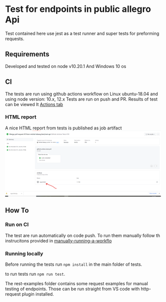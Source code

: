 # Test for endpoints in public allegro Api

Test contained here use jest as a test runner and super tests for preforming requests.

## Requirements

Developed and tested on node v10.20.1
And Windows 10 os

## CI 
The tests are run using github actions workflow on Linux ubuntu-18.04 and using node version: 10.x, 12.x
Tests are run on push and PR. Results of test can be viewed It [Actions tab](https://github.com/michal-lubawy/qa-allegro-hw/actions)

### HTML report
A nice HTML report from tests is published as job artifact 
![HTML Report](readmePictures\Screenshot.png)


## How To

### Run on CI
The test are run automatically on code push.
To run them manually follow th instrucitons provided in [manually-running-a-workflo](https://docs.github.com/en/actions/managing-workflow-runs/manually-running-a-workflow#running-a-workflow-on-github)

### Running locally 
Before running the tests run `npm install` in the main folder of tests.

to run tests run `npm run test`.

The rest-examples folder contains some request examples for manual testing of endpoints. Those can be run straight from VS code with http-request plugin installed.
